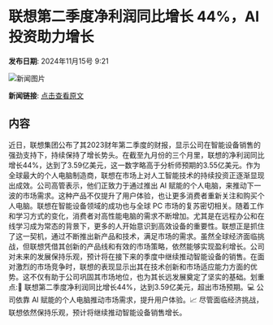 # ​联想第二季度净利润同比增长 44%，AI 投资助力增长

**发布日期**: 2024年11月15号 9:21

![新闻图片](https://pic.chinaz.com/picmap/201811190949032329_8.jpg)

**新闻链接**: [点击查看原文](https://www.aibase.com/zh/news/13250)

## 内容

近日，联想集团公布了其2023财年第二季度的财报，显示公司在智能设备销售的强劲支持下，持续保持了增长势头。在截至九月份的三个月里，联想的净利润同比增长44%，达到了3.59亿美元，这一数字略高于分析师预期的3.55亿美元。作为全球最大的个人电脑制造商，联想在市场上对人工智能技术的持续投资正逐渐显现出成效。公司高管表示，他们正致力于通过推出 AI 赋能的个人电脑，来推动下一波的市场需求。这种产品不仅提升了用户体验，也让更多消费者重新关注和购买个人电脑。联想在智能设备领域的成功也与全球 PC 市场的复苏密切相关。随着工作和学习方式的变化，消费者对高性能电脑的需求不断增加。尤其是在远程办公和在线学习成为常态的背景下，更多的人开始意识到高效设备的重要性。联想正是抓住了这一契机，通过不断推出新产品和技术，满足市场的需求。虽然全球经济面临挑战，但联想凭借其创新的产品线和有效的市场策略，依然能够实现盈利增长。公司对未来的发展保持乐观，预计将在接下来的季度中继续推动智能设备的销售。在面对激烈的市场竞争时，联想的表现显示出其在技术创新和市场适应能力方面的优势。这不仅有助于公司巩固其市场地位，也为其长远发展奠定了坚实的基础。划重点:🌟 联想第二季度净利润同比增长44%，达到3.59亿美元，超出市场预期。💻 公司依靠 AI 赋能的个人电脑推动市场需求，提升用户体验。📈 尽管面临经济挑战，联想依然保持乐观，预计将继续推动智能设备销售增长。
